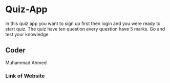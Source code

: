 # Quiz-App
In this quiz app you want to sign up first then login and you were ready to start quiz. The quiz have ten question every question have 5 marks. Go and test your knowledge
## Coder
Muhammad Ahmed
### Link of Website


